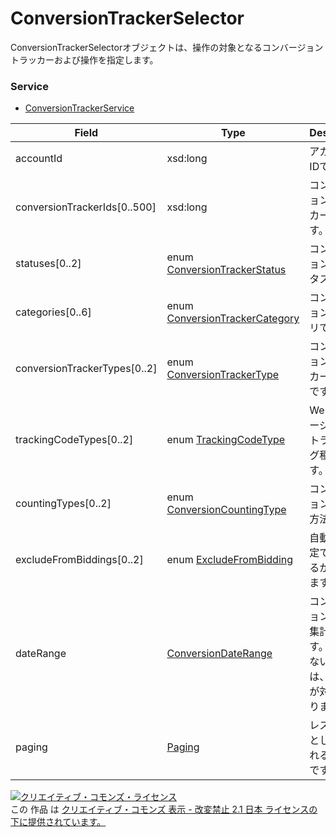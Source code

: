 # ConversionTrackerSelector
ConversionTrackerSelectorオブジェクトは、操作の対象となるコンバージョントラッカーおよび操作を指定します。
### Service
+ [ConversionTrackerService](../services/ConversionTrackerService.md)

| Field | Type | Description | response | get | add | set | remove| 
|---|---|---|---|---|---|---|---|
| accountId| xsd:long| アカウントIDです。| - | Requirement | - | - | - |
| conversionTrackerIds[0..500]| xsd:long| コンバージョントラッカーIDです。| - | Optional | - | - | - |
| statuses[0..2]| enum <a href="./ConversionTrackerStatus.md">ConversionTrackerStatus</a>| コンバージョンステータスです。| - | Optional | - | - | - |
| categories[0..6]| enum <a href="./ConversionTrackerCategory.md">ConversionTrackerCategory</a>| コンバージョンカテゴリです。| - | Optional | - | - | - |
| conversionTrackerTypes[0..2]| enum <a href="./ConversionTrackerType.md">ConversionTrackerType</a>| コンバージョントラッカーの種別です。| - | Optional | - | - | - |
| trackingCodeTypes[0..2]| enum <a href="./TrackingCodeType.md">TrackingCodeType</a>| Webコンバージョンのトラッキング種別です。| - | Optional | - | - | - |
| countingTypes[0..2]| enum <a href="./ConversionCountingType.md">ConversionCountingType</a>| コンバージョンの計測方法です。| - | Optional | - | - | - |
| excludeFromBiddings[0..2]| enum <a href="./ExcludeFromBidding.md">ExcludeFromBidding</a>| 自動入札設定で使用するかを表します。| - | Optional | - | - | - |
| dateRange| <a href="./ConversionDateRange.md">ConversionDateRange</a>| コンバージョン実績の集計期間です。指定がない場合は、全期間が対象となります。| - | Optional | - | - | - |
| paging| <a href="./Paging.md">Paging</a>| レスポンスとして戻されるページです。| - | Optional | - | - | - |

<a rel="license" href="http://creativecommons.org/licenses/by-nd/2.1/jp/"><img alt="クリエイティブ・コモンズ・ライセンス" style="border-width:0" src="https://i.creativecommons.org/l/by-nd/2.1/jp/88x31.png" /></a><br />この 作品 は <a rel="license" href="http://creativecommons.org/licenses/by-nd/2.1/jp/">クリエイティブ・コモンズ 表示 - 改変禁止 2.1 日本 ライセンスの下に提供されています。</a>
